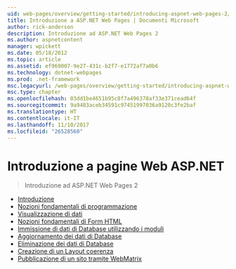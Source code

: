 ```yaml
---
uid: web-pages/overview/getting-started/introducing-aspnet-web-pages-2/index
title: Introduzione a ASP.NET Web Pages | Documenti Microsoft
author: rick-anderson
description: Introduzione ad ASP.NET Web Pages 2
ms.author: aspnetcontent
manager: wpickett
ms.date: 05/18/2012
ms.topic: article
ms.assetid: ef969007-9e27-431c-b2f7-e1772af7a0b6
ms.technology: dotnet-webpages
ms.prod: .net-framework
msc.legacyurl: /web-pages/overview/getting-started/introducing-aspnet-web-pages-2
msc.type: chapter
ms.openlocfilehash: 03dd1be4651b95c8f7a496378af33e371cead64f
ms.sourcegitcommit: 9a9483aceb34591c97451997036a9120c3fe2baf
ms.translationtype: HT
ms.contentlocale: it-IT
ms.lasthandoff: 11/10/2017
ms.locfileid: "26528560"
---
```

<a name="introducing-aspnet-web-pages"></a>Introduzione a pagine Web ASP.NET
====================
> Introduzione ad ASP.NET Web Pages 2


- [Introduzione](getting-started.md)
- [Nozioni fondamentali di programmazione](intro-to-web-pages-programming.md)
- [Visualizzazione di dati](displaying-data.md)
- [Nozioni fondamentali di Form HTML](form-basics.md)
- [Immissione di dati di Database utilizzando i moduli](entering-data.md)
- [Aggiornamento dei dati di Database](updating-data.md)
- [Eliminazione dei dati di Database](deleting-data.md)
- [Creazione di un Layout coerenza](layouts.md)
- [Pubblicazione di un sito tramite WebMatrix](publishing.md)
